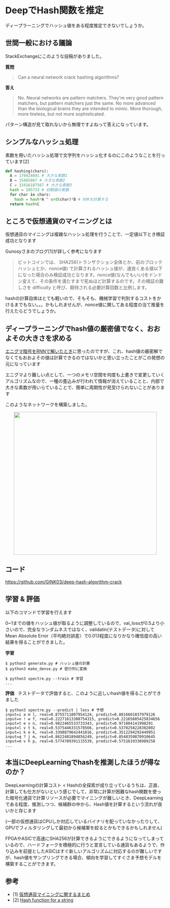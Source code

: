 # DeepでHash関数を推定

ディープラーニングでハッシュ値をある程度推定できないでしょうか。

## 世間一般における議論
StackExchangeにこのような投稿がありました。  

**質問**  
> Can a neural network crack hashing algorithms?

**答え**  
> No.
> Neural networks are pattern matchers. They're very good pattern matchers, but pattern matchers just the same. No more advanced than the biological brains they are intended to mimic. More thorough, more tireless, but not more sophisticated.

パターン構造が見て取れないから無理ですよねって答えになっています。  

## シンプルなハッシュ処理
素数を用いたハッシュ処理で文字列をハッシュ化するのにこのようなことを行っています[2]  
```python
def hashing(chars):
  A = 179424691 # 大きな素数1
  B = 15485867 # 大きな素数2
  C = 32416187567 # 大きな素数3
  hash = 105733 # 初期値の素数
  for char in chars:
    hash = hash*A ^ ord(char)*B # XORを計算する
  return hash%C
```

## ところで仮想通貨のマイニングとは
仮想通貨のマイニングは複雑なハッシュ処理を行うことで、一定値以下とき検証成功となります  

Gunosyさまのブログ[1]が詳しく参考になります
> ビットコインでは、 SHA256(トランザクション全体とか、前のブロックハッシュとか、nonce値) で計算されるハッシュ値が、運良くある値以下になった場合のみ検証成功となります。nonce値(なんでもいい)をドンドン変えて、その条件を満たすまで死ぬほど計算するのです。その検証の難しさを difficulty と呼び、期待される必要計算回数と比例します。

hashの計算自体はとても軽いので、そもそも、機械学習で判別するコストをかけるまでもない。。。かもしれませんが、nonce値に関してある程度の当て推量を行えたらどうでしょうか。

## ディープラーニングでhash値の厳密値でなく、おおよその大きさを求める  
[エニグマ暗号をRNNで解いたとき](https://github.com/GINK03/keras-enigma-rnn)に思ったのですが、これ、hash値の厳密解でなくてもおおよその値は計算できるのではないかと思い立ったことがこの発想の元になっています  

エニグマより難しい点として、一つのメモリ空間を何度も上書きで変更していくアルゴリズムなので、一種の畳込みが行われて情報が消えていることと、内部で大きな素数が用いらていることで、簡単に周期性が見受けられないことがあります  

このようなネットワークを構築しました。　　
<div align="center">
  <img width="450px" src="https://user-images.githubusercontent.com/4949982/36933493-f09ad916-1f1c-11e8-8f22-7bb4f6a8f2f5.png">
</div>

## コード
https://github.com/GINK03/deep-hash-algorithm-crack

## 学習 & 評価
以下のコマンドで学習を行えます  

0~1までの値をハッシュ値が取るように調整しているので、val_lossが0.5より小さいので、完全なランダムネスではなく、validatin(テストデータ)に対してMean Absolute Error（平均絶対誤差）で0.013程度になりかなり確信度の高い結果を得ることができました。  

**学習**  
```console
$ python3 generate.py # ハッシュ値の計算
$ python3 make_dense.py # 密行列に変換

$ python3 spectre.py --train # 学習
...
```
**評価**  
テストデータで評価すると、このように近しいhash値を得ることができました  
```console
$ python3 spectre.py --predict | less # 予想
input=i a m l, real=0.8755711807954124, predict=0.8816601037979126
input=n ! w f, real=0.22271613308754315, predict=0.22165605425834656
input=t e v n, real=0.9822465533733343, predict=0.971804141998291
input=l v t k, real=0.5375446331578566, predict=0.5378258228302002
input=i k e k, real=0.3398879642441816, predict=0.3512294292449951
input=q ? j m, real=0.8622401894856249, predict=0.8548359870910645
input=m v h p, real=0.5774709391115539, predict=0.5751619338989258
...
```

## 本当にDeepLearningでhashを推測したほうが得なのか？
DeepLearningの計算コスト < Hashの全探索が成り立っているうちは、正直、計算しても仕方がないという感じでして、非常に計算が困難なhash関数を使った暗号化通貨で計算リソースが必要でマイニングが難しいとき、DeepLearningである程度、推測しつつ、候補群の中から、Hash値を計算するという流れが良いかと存じます  

(一部の仮想通貨はCPUしか対応しているバイナリを配っていなかったりして、GPUでフィルタリングして最初から候補軍を絞るとかもできるかもしれません)  

FPGAやASICで高速にSHA256が計算できるようにできるようになってしまっているので、ハードフォークを積極的に行うと宣言している通貨もあるようで、作り込みを前提としたASICはすぐ新しいアルゴリズムに対応するのが難しいですが、hash値をサンプリングできる場合、傾向を学習してすぐさま予想モデルを構築することができます。  

## 参考
- [1] [仮想通貨マイニングに関するまとめ](http://tech.gunosy.io/entry/crypto-mining-summary)
- [2] [Hash function for a string](https://stackoverflow.com/questions/8317508/hash-function-for-a-string)
